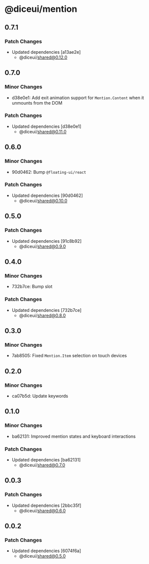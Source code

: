 # @diceui/mention

## 0.7.1

### Patch Changes

- Updated dependencies [a13ae2e]
  - @diceui/shared@0.12.0

## 0.7.0

### Minor Changes

- d38e0e1: Add exit animation support for `Mention.Content` when it unmounts from the DOM

### Patch Changes

- Updated dependencies [d38e0e1]
  - @diceui/shared@0.11.0

## 0.6.0

### Minor Changes

- 90d0462: Bump `@floating-ui/react`

### Patch Changes

- Updated dependencies [90d0462]
  - @diceui/shared@0.10.0

## 0.5.0

### Patch Changes

- Updated dependencies [91c8b92]
  - @diceui/shared@0.9.0

## 0.4.0

### Minor Changes

- 732b7ce: Bump slot

### Patch Changes

- Updated dependencies [732b7ce]
  - @diceui/shared@0.8.0

## 0.3.0

### Minor Changes

- 7ab8505: Fixed `Mention.Item` selection on touch devices

## 0.2.0

### Minor Changes

- ca07b5d: Update keywords

## 0.1.0

### Minor Changes

- ba62131: Improved mention states and keyboard interactions

### Patch Changes

- Updated dependencies [ba62131]
  - @diceui/shared@0.7.0

## 0.0.3

### Patch Changes

- Updated dependencies [2bbc35f]
  - @diceui/shared@0.6.0

## 0.0.2

### Patch Changes

- Updated dependencies [6074f6a]
  - @diceui/shared@0.5.0
